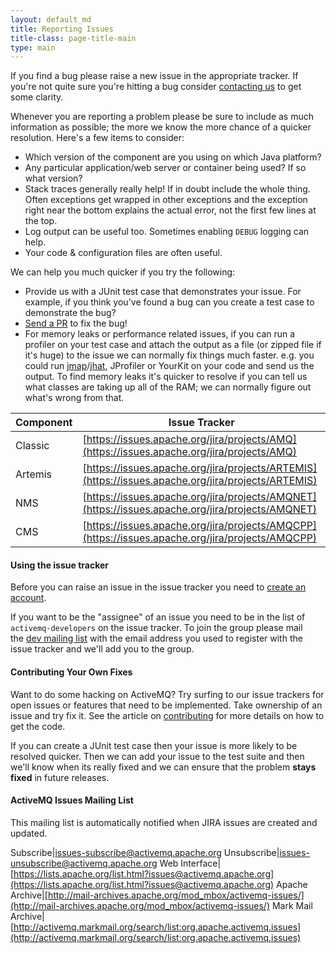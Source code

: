 ```yaml
---
layout: default_md
title: Reporting Issues
title-class: page-title-main
type: main
---
```

If you find a bug please raise a new issue in the appropriate tracker. If you're not quite sure you're hitting a bug consider [contacting us](contact) to get some clarity.

Whenever you are reporting a problem please be sure to include as much information as possible; the more we know the more chance of a quicker resolution. Here's a few items to consider:

* Which version of the component are you using on which Java platform?
* Any particular application/web server or container being used? If so what version?
* Stack traces generally really help! If in doubt include the whole thing. Often exceptions get wrapped in other exceptions and the exception right near the bottom explains the actual error, not the first few lines at the top.
* Log output can be useful too. Sometimes enabling `DEBUG` logging can help.
* Your code & configuration files are often useful.

We can help you much quicker if you try the following:

* Provide us with a JUnit test case that demonstrates your issue. For example, if you think you've found a bug can you create a test case to demonstrate the bug?
* [Send a PR](contributing) to fix the bug!
* For memory leaks or performance related issues, if you can run a profiler on your test case and attach the output as a file (or zipped file if it's huge) to the issue we can normally fix things much faster. e.g. you could run [jmap](https://docs.oracle.com/javase/7/docs/technotes/tools/share/jmap.html)/[jhat](https://docs.oracle.com/javase/7/docs/technotes/tools/share/jhat.html), JProfiler or YourKit on your code and send us the output. To find memory leaks it's quicker to resolve if you can tell us what classes are taking up all of the RAM; we can normally figure out what's wrong from that.

|Component|Issue Tracker|
|---|---|
|Classic|[https://issues.apache.org/jira/projects/AMQ](https://issues.apache.org/jira/projects/AMQ)|
|Artemis|[https://issues.apache.org/jira/projects/ARTEMIS](https://issues.apache.org/jira/projects/ARTEMIS)|
|NMS|[https://issues.apache.org/jira/projects/AMQNET](https://issues.apache.org/jira/projects/AMQNET)|
|CMS|[https://issues.apache.org/jira/projects/AMQCPP](https://issues.apache.org/jira/projects/AMQCPP)|

#### Using the issue tracker

Before you can raise an issue in the issue tracker you need to [create an account](https://selfserve.apache.org/jira-account.html).

If you want to be the "assignee" of an issue you need to be in the list of `activemq-developers` on the issue tracker. To join the group please mail the [dev mailing list](mailto:dev@activemq.apache.org) with the email address you used to register with the issue tracker and we'll add you to the group.

#### Contributing Your Own Fixes

Want to do some hacking on ActiveMQ? Try surfing to our issue trackers for open issues or features that need to be implemented. Take ownership of an issue and try fix it. See the article on [contributing](contributing) for more details on how to get the code.

If you can create a JUnit test case then your issue is more likely to be resolved quicker. Then we can add your issue to the test suite and then we'll know when its really fixed and we can ensure that the problem **stays fixed** in future releases.

#### ActiveMQ Issues Mailing List

This mailing list is automatically notified when JIRA issues are created and updated.

Subscribe|[issues-subscribe@activemq.apache.org](mailto:issues-subscribe@activemq.apache.org)
Unsubscribe|[issues-unsubscribe@activemq.apache.org](mailto:issues-unsubscribe@activemq.apache.org)
Web Interface|[https://lists.apache.org/list.html?issues@activemq.apache.org](https://lists.apache.org/list.html?issues@activemq.apache.org)
Apache Archive|[http://mail-archives.apache.org/mod_mbox/activemq-issues/](http://mail-archives.apache.org/mod_mbox/activemq-issues/)
Mark Mail Archive|[http://activemq.markmail.org/search/list:org.apache.activemq.issues](http://activemq.markmail.org/search/list:org.apache.activemq.issues)
